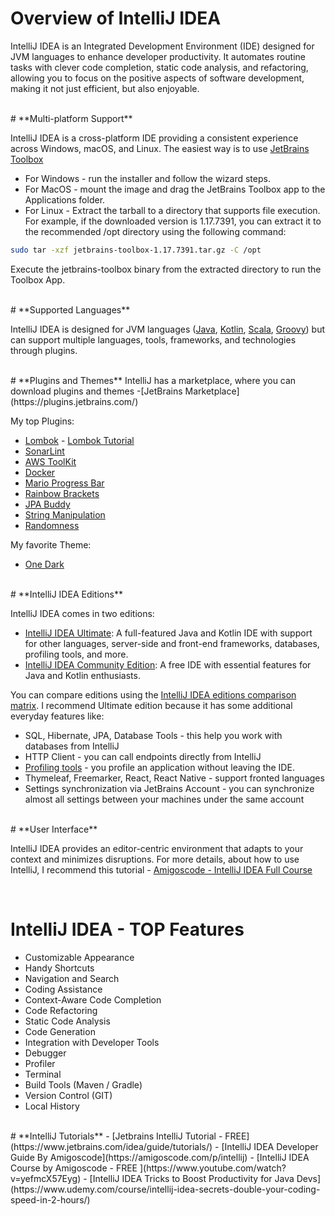 # **Overview of IntelliJ IDEA**

IntelliJ IDEA is an Integrated Development Environment (IDE) designed for JVM languages to enhance developer productivity. It automates routine tasks with clever code completion, static code analysis, and refactoring, allowing you to focus on the positive aspects of software development, making it not just efficient, but also enjoyable.

<br>
# **Multi-platform Support**

IntelliJ IDEA is a cross-platform IDE providing a consistent experience across Windows, macOS, and Linux. The easiest way is to use [JetBrains Toolbox]( https://www.jetbrains.com/toolbox-app/)

- For Windows - run the installer and follow the wizard steps.
- For MacOS - mount the image and drag the JetBrains Toolbox app to the Applications folder.
- For Linux - Extract the tarball to a directory that supports file execution. For example, if the downloaded version is 1.17.7391, you can extract it to the recommended /opt directory using the following command:
``` bash
sudo tar -xzf jetbrains-toolbox-1.17.7391.tar.gz -C /opt
```
Execute the jetbrains-toolbox binary from the extracted directory to run the Toolbox App.

<br>
# **Supported Languages**

IntelliJ IDEA is designed for JVM languages ([Java](https://www.java.com/en/), [Kotlin](https://kotlinlang.org/), [Scala](https://www.scala-lang.org/), [Groovy](https://groovy-lang.org/)) but can support multiple languages, tools, frameworks, and technologies through plugins.

<br>
# **Plugins and Themes**
IntelliJ has a marketplace, where you can download plugins and themes  -[JetBrains Marketplace](https://plugins.jetbrains.com/)

My top Plugins:

- [Lombok](https://plugins.jetbrains.com/plugin/6317-lombok) - [Lombok Tutorial](../Tools%20and%20Libraries/Lombok.md)
- [SonarLint](https://plugins.jetbrains.com/plugin/7973-sonarlint)
- [AWS ToolKit](https://plugins.jetbrains.com/plugin/11349-aws-toolkit)
- [Docker](https://plugins.jetbrains.com/plugin/7724-docker)
- [Mario Progress Bar](https://plugins.jetbrains.com/plugin/14708-mario-progress-bar/reviews)
- [Rainbow Brackets](https://plugins.jetbrains.com/plugin/10080-rainbow-brackets)
- [JPA Buddy](https://plugins.jetbrains.com/plugin/15075-jpa-buddy)
- [String Manipulation](https://plugins.jetbrains.com/plugin/2162-string-manipulation)
- [Randomness](https://plugins.jetbrains.com/plugin/9836-randomness)

My favorite Theme:

- [One Dark](https://plugins.jetbrains.com/plugin/11938-one-dark-theme1)

<br>
# **IntelliJ IDEA Editions**

IntelliJ IDEA comes in two editions:

- [IntelliJ IDEA Ultimate](https://www.jetbrains.com/idea/download/): A full-featured Java and Kotlin IDE with support for other languages, server-side and front-end frameworks, databases, profiling tools, and more.
- [IntelliJ IDEA Community Edition](https://www.jetbrains.com/idea/download/?section=linux): A free IDE with essential features for Java and Kotlin enthusiasts.

You can compare editions using the [IntelliJ IDEA editions comparison matrix](https://www.jetbrains.com/idea/features/editions_comparison_matrix.html).
I recommend Ultimate edition because it has some additional everyday features like:
- SQL, Hibernate, JPA, Database Tools - this help you work with databases from IntelliJ 
- HTTP Client - you can call endpoints directly from IntelliJ
- [Profiling tools](https://lp.jetbrains.com/intellij-idea-profiler) - you profile an application without leaving the IDE.
- Thymeleaf, Freemarker, React, React Native - support fronted languages
- Settings synchronization via JetBrains Account - you can synchronize almost all settings between your machines under the same account

<br>
# **User Interface**

IntelliJ IDEA provides an editor-centric environment that adapts to your context and minimizes disruptions. For more details, about how to use  IntelliJ, I recommend this  tutorial - [Amigoscode - IntelliJ IDEA Full Course](https://www.youtube.com/watch?v=yefmcX57Eyg) 

<br>

# **IntelliJ IDEA - TOP Features**

- Customizable Appearance
- Handy Shortcuts
- Navigation and Search
- Coding Assistance
- Context-Aware Code Completion
- Code Refactoring
- Static Code Analysis
- Code Generation
- Integration with Developer Tools
- Debugger
- Profiler
- Terminal
- Build Tools (Maven / Gradle)
- Version Control (GIT)
- Local History

<br>
# **IntelliJ Tutorials**
- [Jetbrains IntelliJ Tutorial - FREE](https://www.jetbrains.com/idea/guide/tutorials/)
- [IntelliJ IDEA Developer Guide By Amigoscode](https://amigoscode.com/p/intellij)
- [IntelliJ IDEA Course by Amigoscode - FREE ](https://www.youtube.com/watch?v=yefmcX57Eyg)
- [IntelliJ IDEA Tricks to Boost Productivity for Java Devs](https://www.udemy.com/course/intellij-idea-secrets-double-your-coding-speed-in-2-hours/)